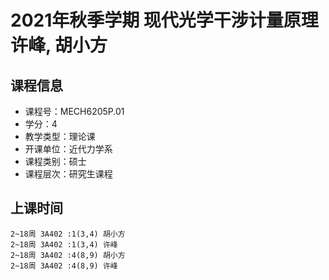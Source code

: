 # 2021年秋季学期 现代光学干涉计量原理 许峰, 胡小方






## 课程信息

- 课程号：MECH6205P.01
- 学分：4
- 教学类型：理论课
- 开课单位：近代力学系
- 课程类别：硕士
- 课程层次：研究生课程

## 上课时间

```
2~18周 3A402 :1(3,4) 胡小方
2~18周 3A402 :1(3,4) 许峰
2~18周 3A402 :4(8,9) 胡小方
2~18周 3A402 :4(8,9) 许峰
```

